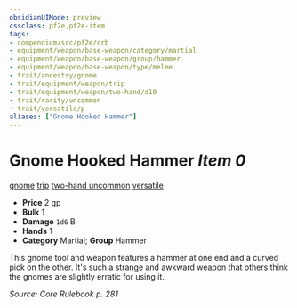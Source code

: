 ```yaml
---
obsidianUIMode: preview
cssclass: pf2e,pf2e-item
tags:
- compendium/src/pf2e/crb
- equipment/weapon/base-weapon/category/martial
- equipment/weapon/base-weapon/group/hammer
- equipment/weapon/base-weapon/type/melee
- trait/ancestry/gnome
- trait/equipment/weapon/trip
- trait/equipment/weapon/two-hand/d10
- trait/rarity/uncommon
- trait/versatile/p
aliases: ["Gnome Hooked Hammer"]
---
```

# Gnome Hooked Hammer *Item 0*  
[gnome](gnome.md)  [trip](rules/traits/trip.md)  [two-hand <d10>](two-hand.md)  [uncommon](uncommon.md)  [versatile <p>](versatile.md)  

- **Price** 2 gp
- **Bulk** 1
- **Damage** `1d6` B
- **Hands** 1
- **Category** Martial; **Group** Hammer 

This gnome tool and weapon features a hammer at one end and a curved pick on the other. It's such a strange and awkward weapon that others think the gnomes are slightly erratic for using it.

*Source: Core Rulebook p. 281*